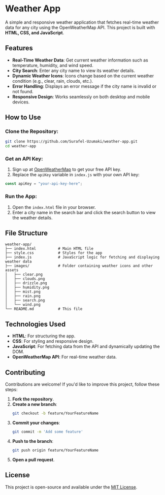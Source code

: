 # Weather App

A simple and responsive weather application that fetches real-time weather data for any city using the OpenWeatherMap API. This project is built with **HTML, CSS, and JavaScript**.

## Features
- **Real-Time Weather Data**: Get current weather information such as temperature, humidity, and wind speed.
- **City Search**: Enter any city name to view its weather details.
- **Dynamic Weather Icons**: Icons change based on the current weather condition (e.g., clear, rain, clouds, etc.).
- **Error Handling**: Displays an error message if the city name is invalid or not found.
- **Responsive Design**: Works seamlessly on both desktop and mobile devices.

## How to Use

### Clone the Repository:
```bash
git clone https://github.com/Surafel-Uzumaki/weather-app.git
cd weather-app
```

### Get an API Key:
1. Sign up at [OpenWeatherMap](https://openweathermap.org/) to get your free API key.
2. Replace the `apiKey` variable in `index.js` with your own API key:

```javascript
const apiKey = "your-api-key-here";
```

### Run the App:
1. Open the `index.html` file in your browser.
2. Enter a city name in the search bar and click the search button to view the weather details.

## File Structure
```
weather-app/
├── index.html          # Main HTML file
├── style.css           # Styles for the app
├── index.js            # JavaScript logic for fetching and displaying weather data
├── images/             # Folder containing weather icons and other assets
│   ├── clear.png
│   ├── clouds.png
│   ├── drizzle.png
│   ├── humidity.png
│   ├── mist.png
│   ├── rain.png
│   ├── search.png
│   └── wind.png
└── README.md           # This file
```

## Technologies Used
- **HTML**: For structuring the app.
- **CSS**: For styling and responsive design.
- **JavaScript**: For fetching data from the API and dynamically updating the DOM.
- **OpenWeatherMap API**: For real-time weather data.

## Contributing
Contributions are welcome! If you'd like to improve this project, follow these steps:

1. **Fork the repository**.
2. **Create a new branch**:
   ```bash
   git checkout -b feature/YourFeatureName
   ```
3. **Commit your changes**:
   ```bash
   git commit -m 'Add some feature'
   ```
4. **Push to the branch**:
   ```bash
   git push origin feature/YourFeatureName
   ```
5. **Open a pull request**.

## License
This project is open-source and available under the [MIT License](LICENSE).
